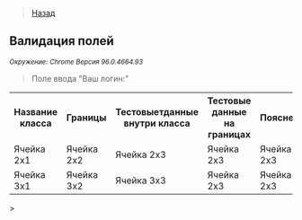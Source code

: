 >[Назад](../projects/ProjOne.md)

## Валидация полей
<i><small>Окружение: Chrome Версия 96.0.4664.93</small></i>
 >Поле ввода "Ваш логин:"
>
<table>
<tr><th>Название класса</th><th>Границы</th><th>Тестовыетданные внутри класса</th><th>Тестовые данные на границах</th><th>Пояснение</th></tr>
    <tr><td>Ячейка 2x1 </td><td>Ячейка 2x2 </td><td>Ячейка 2x3 </td><td>Ячейка 2x3 </td><td>Ячейка 2x3 </td></tr>
    <tr><td>Ячейка 3x1 </td><td>Ячейка 3x2 </td><td>Ячейка 3x3 </td><td>Ячейка 2x3 </td><td>Ячейка 2x3 </td></tr>





</table>>